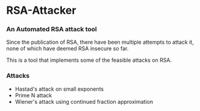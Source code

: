 # RSA-Attacker
### An Automated RSA attack tool
Since the publication of RSA, there have been multiple attempts to attack it, none of which have deemed RSA insecure so far. 

This is a tool that implements some of the feasible attacks on RSA.

### Attacks 
* Hastad's attack on small exponents
* Prime N attack
* Wiener's attack using continued fraction approximation


